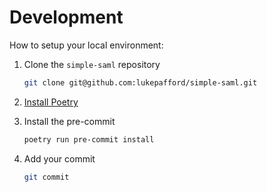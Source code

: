# Development

How to setup your local environment:

1. Clone the `simple-saml` repository

    ```sh
    git clone git@github.com:lukepafford/simple-saml.git
    ```
1. [Install Poetry](https://python-poetry.org/docs/)
1. Install the pre-commit

    ```sh
    poetry run pre-commit install
    ```

1. Add your commit

    ```sh
    git commit
    ```
